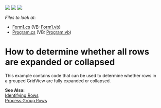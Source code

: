 <!-- default badges list -->
![](https://img.shields.io/endpoint?url=https://codecentral.devexpress.com/api/v1/VersionRange/128627247/13.1.4%2B)
[![](https://img.shields.io/badge/Open_in_DevExpress_Support_Center-FF7200?style=flat-square&logo=DevExpress&logoColor=white)](https://supportcenter.devexpress.com/ticket/details/E2248)
[![](https://img.shields.io/badge/📖_How_to_use_DevExpress_Examples-e9f6fc?style=flat-square)](https://docs.devexpress.com/GeneralInformation/403183)
<!-- default badges end -->
<!-- default file list -->
*Files to look at*:

* [Form1.cs](./CS/IsFullExpandedOrCollapsed/Form1.cs) (VB: [Form1.vb](./VB/IsFullExpandedOrCollapsed/Form1.vb))
* [Program.cs](./CS/IsFullExpandedOrCollapsed/Program.cs) (VB: [Program.vb](./VB/IsFullExpandedOrCollapsed/Program.vb))
<!-- default file list end -->
# How to determine whether all rows are expanded or collapsed


<p>This example contains code that can be used to determine whether rows in a grouped GridView are fully expanded or collapsed.</p><p><strong>See Also:</strong><br />
<a href="http://documentation.devexpress.com/#WindowsForms/CustomDocument642">Identifying Rows</a><br />
<a href="http://documentation.devexpress.com/#WindowsForms/CustomDocument695">Process Group Rows</a></p>

<br/>


